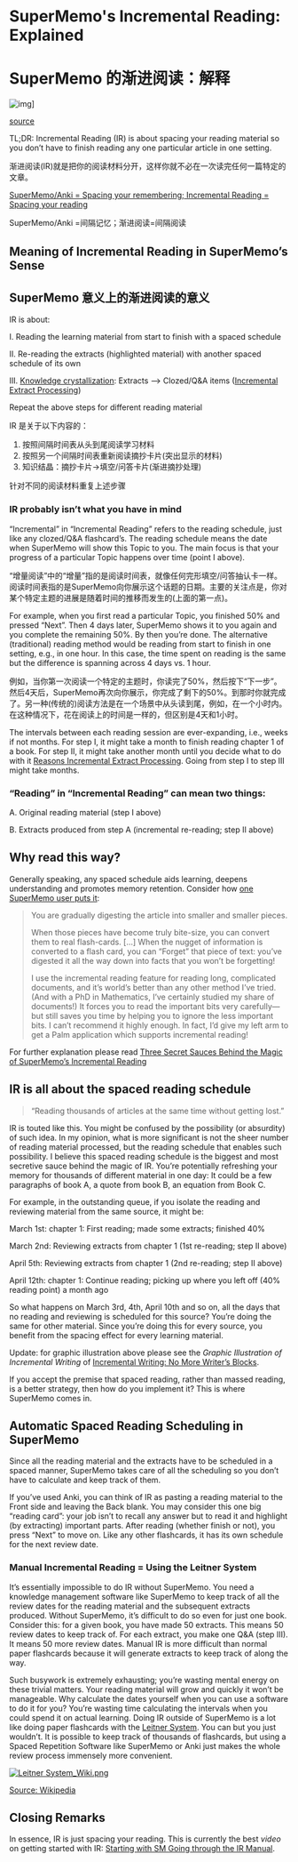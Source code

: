 # SuperMemo's Incremental Reading: Explained 

# SuperMemo 的渐进阅读：解释

![img](https://www.masterhowtolearn.com/static/c92605703ccb067ba4b942c495b497a2/26fb4/750px-Incremental_reading.png)]

[source](https://supermemo.guru/wiki/Incremental_reading)

TL;DR: Incremental Reading (IR) is about spacing your reading material so you don’t have to finish reading any one particular article in one setting.

渐进阅读(IR)就是把你的阅读材料分开，这样你就不必在一次读完任何一篇特定的文章。

[SuperMemo/Anki = Spacing your remembering; Incremental Reading = Spacing your reading](https://www.masterhowtolearn.com/2019-08-08-supermemo-anki-spacing-your-remembering)

SuperMemo/Anki =间隔记忆；渐进阅读=间隔阅读

## Meaning of Incremental Reading in SuperMemo’s Sense

## SuperMemo 意义上的渐进阅读的意义

IR is about:

I. Reading the learning material from start to finish with a spaced schedule

II. Re-reading the extracts (highlighted material) with another spaced schedule of its own

III. [Knowledge crystallization](https://supermemo.guru/wiki/Knowledge_crystallization): Extracts —> Clozed/Q&A items ([Incremental Extract Processing](https://www.masterhowtolearn.com/2019-07-11-what-to-do-after-creating-extracts-in-incremental-reading))

Repeat the above steps for different reading material

IR 是关于以下内容的：

1. 按照间隔时间表从头到尾阅读学习材料
2. 按照另一个间隔时间表重新阅读摘抄卡片(突出显示的材料)
3. 知识结晶：摘抄卡片->填空/问答卡片(渐进摘抄处理)

针对不同的阅读材料重复上述步骤

### IR probably isn’t what you have in mind

“Incremental” in “Incremental Reading” refers to the reading schedule, just like any clozed/Q&A flashcard’s. The reading schedule means the date when SuperMemo will show this Topic to you. The main focus is that your progress of a particular Topic happens over time (point I above).

“增量阅读”中的“增量”指的是阅读时间表，就像任何完形填空/问答抽认卡一样。阅读时间表指的是SuperMemo向你展示这个话题的日期。主要的关注点是，你对某个特定主题的进展是随着时间的推移而发生的(上面的第一点)。

For example, when you first read a particular Topic, you finished 50% and pressed “Next”. Then 4 days later, SuperMemo shows it to you again and you complete the remaining 50%. By then you’re done. The alternative (traditional) reading method would be reading from start to finish in one setting, e.g., in one hour. In this case, the time spent on reading is the same but the difference is spanning across 4 days vs. 1 hour.

例如，当你第一次阅读一个特定的主题时，你读完了50%，然后按下“下一步”。然后4天后，SuperMemo再次向你展示，你完成了剩下的50%。到那时你就完成了。另一种(传统的)阅读方法是在一个场景中从头读到尾，例如，在一个小时内。在这种情况下，花在阅读上的时间是一样的，但区别是4天和1小时。

The intervals between each reading session are ever-expanding, i.e., weeks if not months. For step I, it might take a month to finish reading chapter 1 of a book. For step II, it might take another month until you decide what to do with it [Reasons Incremental Extract Processing](https://www.masterhowtolearn.com/2019-07-17-reasons-for-incremental-extract-processing). Going from step I to step III might take months.

### “Reading” in “Incremental Reading” can mean two things:

A. Original reading material (step I above)

B. Extracts produced from step A (incremental re-reading; step II above)

## Why read this way?

Generally speaking, any spaced schedule aids learning, deepens understanding and promotes memory retention. Consider how [one SuperMemo user puts it](https://web.archive.org/web/20100721210342/http://www.jeenyus.net/supermemo/incremental.html):

> You are gradually digesting the article into smaller and smaller pieces.
>
> When those pieces have become truly bite-size, you can convert them to real flash-cards. […] When the nugget of information is converted to a flash card, you can “Forget” that piece of text: you’ve digested it all the way down into facts that you won’t be forgetting!
>
> I use the incremental reading feature for reading long, complicated documents, and it’s world’s better than any other method I’ve tried. (And with a PhD in Mathematics, I’ve certainly studied my share of documents!) It forces you to read the important bits very carefully—but still saves you time by helping you to ignore the less important bits. I can’t recommend it highly enough. In fact, I’d give my left arm to get a Palm application which supports incremental reading!

For further explanation please read [Three Secret Sauces Behind the Magic of SuperMemo’s Incremental Reading](https://www.masterhowtolearn.com/2019-08-09-three-secret-sauces-incremental-reading)

## IR is all about the spaced reading schedule

> “Reading thousands of articles at the same time without getting lost.”

IR is touted like this. You might be confused by the possibility (or absurdity) of such idea. In my opinion, what is more significant is not the sheer number of reading material processed, but the reading schedule that enables such possibility. I believe this spaced reading schedule is the biggest and most secretive sauce behind the magic of IR. You’re potentially refreshing your memory for thousands of different material in one day: It could be a few paragraphs of book A, a quote from book B, an equation from Book C.

For example, in the outstanding queue, if you isolate the reading and reviewing material from the same source, it might be:

March 1st: chapter 1: First reading; made some extracts; finished 40%

March 2nd: Reviewing extracts from chapter 1 (1st re-reading; step II above)

April 5th: Reviewing extracts from chapter 1 (2nd re-reading; step II above)

April 12th: chapter 1: Continue reading; picking up where you left off (40% reading point) a month ago

So what happens on March 3rd, 4th, April 10th and so on, all the days that no reading and reviewing is scheduled for this source? You’re doing the same for other material. Since you’re doing this for every source, you benefit from the spacing effect for every learning material.

Update: for graphic illustration above please see the *Graphic Illustration of Incremental Writing* of [Incremental Writing: No More Writer’s Blocks](https://www.masterhowtolearn.com/2019-08-06-supermemos-incremental-reading-explained/2020-06-09-incremental-writing-no-more-writer-block).

If you accept the premise that spaced reading, rather than massed reading, is a better strategy, then how do you implement it? This is where SuperMemo comes in.

## Automatic Spaced Reading Scheduling in SuperMemo

Since all the reading material and the extracts have to be scheduled in a spaced manner, SuperMemo takes care of all the scheduling so you don’t have to calculate and keep track of them.

If you’ve used Anki, you can think of IR as pasting a reading material to the Front side and leaving the Back blank. You may consider this one big “reading card”: your job isn’t to recall any answer but to read it and highlight (by extracting) important parts. After reading (whether finish or not), you press “Next” to move on. Like any other flashcards, it has its own schedule for the next review date.

### Manual Incremental Reading = Using the Leitner System

It’s essentially impossible to do IR without SuperMemo. You need a knowledge management software like SuperMemo to keep track of all the review dates for the reading material and the subsequent extracts produced. Without SuperMemo, it’s difficult to do so even for just one book. Consider this: for a given book, you have made 50 extracts. This means 50 review dates to keep track of. For each extract, you make one Q&A (step III). It means 50 more review dates. Manual IR is more difficult than normal paper flashcards because it will generate extracts to keep track of along the way.

Such busywork is extremely exhausting; you’re wasting mental energy on these trivial matters. Your reading material will grow and quickly it won’t be manageable. Why calculate the dates yourself when you can use a software to do it for you? You’re wasting time calculating the intervals when you could spend it on actual learning. Doing IR outside of SuperMemo is a lot like doing paper flashcards with the [Leitner System](https://en.wikipedia.org/wiki/Leitner_system). You can but you just wouldn’t. It is possible to keep track of thousands of flashcards, but using a Spaced Repetition Software like SuperMemo or Anki just makes the whole review process immensely more convenient.

[![Leitner System_Wiki.png](https://www.masterhowtolearn.com/static/89861b8329273af48a0cc14d867b074e/8ff1e/leitner-system_wiki.png)](https://www.masterhowtolearn.com/static/89861b8329273af48a0cc14d867b074e/0c12f/leitner-system_wiki.png)

[Source: Wikipedia](https://en.wikipedia.org/wiki/Leitner_system)

## Closing Remarks

In essence, IR is just spacing your reading. This is currently the best *video* on getting started with IR: [Starting with SM Going through the IR Manual](https://www.youtube.com/watch?v=MYz8ya5pKnc).